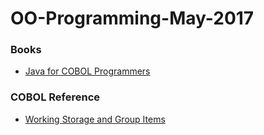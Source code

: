 # OO-Programming-May-2017

### Books
- [Java for COBOL Programmers](https://www.amazon.com/Java-COBOL-Programmers-Programming-Byrne/dp/1584505656)

### COBOL Reference
- [Working Storage and Group Items](https://www.ibm.com/support/knowledgecenter/en/SS6SGM_3.1.0/com.ibm.aix.cbl.doc/PGandLR/tasks/tpbeg04b.htm)
